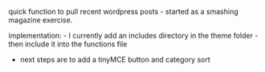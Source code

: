 quick function to pull recent wordpress posts - started as a smashing magazine exercise.

implementation: - I currently add an includes directory in the theme folder - then include it into the functions file 

- next steps are to add a tinyMCE button and category sort